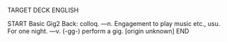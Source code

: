 TARGET DECK
ENGLISH

START
Basic
Gig2
Back: colloq. —n. Engagement to play music etc., usu. For one night. —v. (-gg-) perform a gig. [origin unknown]
END
